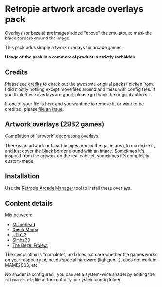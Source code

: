 # Retropie artwork arcade overlays pack

Overlays (or bezels) are images added "above" the emulator, to mask the black borders around the image.

This pack adds simple artwork overlays for arcade games.

**Usage of the pack in a commercial product is strictly forbidden.**

## Credits

Please see [credits](CREDITS.md) to check out the awesome original packs I picked from.  
I did mostly nothing except move files around and mess with config files. If you think these overlays are good, please go thank the original authors.

If one of your file is here and you want me to remove it, or want to be credited, please [file an issue](https://github.com/cosmo0/retropie-arcade-overlays/issues).

## Artwork overlays (2982 games)

Compilation of "artwork" decorations overlays.

There is an artwork or fanart images around the game area, to maximize it, and just cover the black border around with an image. Sometimes it's inspired from the artwork on the real cabinet, sometimes it's completely custom-made.

## Installation

Use the [Retropie Arcade Manager](https://github.com/cosmo0/retropie-arcade-manager/) tool to install these overlays.

## Content details

Mix between:

- [Mamehead](https://forums.libretro.com/t/arcade-overlays/4084/284)
- [Derek Moore](https://www.youtube.com/user/oldstarscream)
- [UDb23](https://github.com/UDb23/rpie-ovl)
- [Simbz33](https://github.com/simbz33/retropie-overlay)
- [The Bezel Project](https://github.com/thebezelproject/)

The compilation is "complete", and does not care whether the games works on your raspberry pi, needs special hardware (lightgun...), does not work in MAME2003, etc.

No shader is configured ; you can set a system-wide shader by editing the `retroarch.cfg` file at the root of your system config folder.
